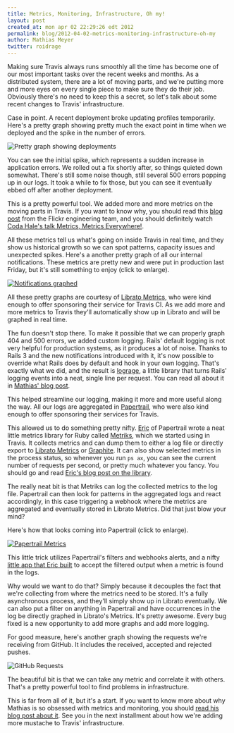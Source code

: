 ```yaml
---
title: Metrics, Monitoring, Infrastructure, Oh my!
layout: post
created_at: mon apr 02 22:29:26 edt 2012
permalink: blog/2012-04-02-metrics-monitoring-infrastructure-oh-my
author: Mathias Meyer
twitter: roidrage
---
```

Making sure Travis always runs smoothly all the time has become one of our most
important tasks over the recent weeks and months. As a distributed system, there
are a lot of moving parts, and we're putting more and more eyes on every single
piece to make sure they do their job. Obviously there's no need to keep this a
secret, so let's talk about some recent changes to Travis' infrastructure.

Case in point. A recent deployment broke updating profiles temporarily. Here's a
pretty graph showing pretty much the exact point in time when we deployed and
the spike in the number of errors.

![Pretty graph showing deployments](http://s3itch.paperplanes.de/Librato_Metrics-20120402-114010.png)

You can see the initial spike, which represents a sudden increase in application
errors. We rolled out a fix shortly after, so things quieted down somewhat.
There's still some noise though, still several 500 errors popping up in our
logs. It took a while to fix those, but you can see it eventually ebbed off
after another deployment.

This is a pretty powerful tool. We added more and more metrics on the
moving parts in Travis. If you want to know why, you should read this [blog
post](http://code.flickr.com/blog/2008/10/27/counting-timing/) from the Flickr
engineering team, and you should definitely watch [Coda Hale's talk Metrics,
Metrics Everywhere!](http://pivotallabs.com/talks/139-metrics-metrics-everywhere).

All these metrics tell us what's going on inside Travis in real time, and they
show us historical growth so we can spot patterns, capacity issues and
unexpected spikes. Here's a another pretty graph of all our internal
notifications. These metrics are pretty new and were put in production last
Friday, but it's still something to enjoy (click to enlarge).

[![Notifications graphed](http://s3itch.paperplanes.de/Librato_Metrics-20120402-175556.png)](http://s3itch.paperplanes.de/Librato_Metrics-20120402-114119.png)

All these pretty graphs are courtesy of [Librato
Metrics](https://metrics.librato.com/), who were kind enough to offer sponsoring
their service for Travis CI. As we add more and more metrics to Travis they'll
automatically show up in Librato and will be graphed in real time.

The fun doesn't stop there. To make it possible that we can properly graph 404
and 500 errors, we added custom logging. Rails' default logging is not very
helpful for production systems, as it produces a lot of noise. Thanks to Rails 3
and the new notifications introduced with it, it's now possible to override what
Rails does by default and hook in your own logging. That's exactly what we did,
and the result is [lograge](https://github.com/mattmatt/lograge), a little
library that turns Rails' logging events into a neat, single line per request.
You can read all about it in [Mathias' blog
post](http://www.paperplanes.de/2012/3/14/on-notifications-logsubscribers-and-bringing-sanity-to-rails-logging.html).

This helped streamline our logging, making it more and more useful along the
way. All our logs are aggregated in [Papertrail](https://papertrailapp.com/),
who were also kind enough to offer sponsoring their services for Travis.

This allowed us to do something pretty nifty.
[Eric](https://twitter.com/lindvall) of Papertrail wrote a neat little metrics
library for Ruby called [Metriks](https://github.com/eric/metriks), which we
started using in Travis. It collects metrics and can dump them to either a log
file or directly export to [Librato Metrics](https://metrics.librato.com/) or
[Graphite](http://graphite.wikidot.com/). It can also show selected metrics in
the process status, so whenever you run `ps ax`, you can see the current number
of requests per second, or pretty much whatever you fancy. You should go and
read [Eric's blog post on the
library](http://bitmonkey.net/post/18854033582/introducing-metriks).

The really neat bit is that Metriks can log the collected metrics to the log
file. Papertrail can then look for patterns in the aggregated logs and react
accordingly, in this case triggering a webhook  where the metrics are aggregated
and eventually stored in Librato Metrics. Did that just blow your mind?

Here's how that looks coming into Papertrail (click to enlarge).

[![Papertrail Metrics](http://s3itch.paperplanes.de/Skitch-20120402-204339.png)](http://s3itch.paperplanes.de/Skitch-20120402-204154.png)

This little trick utilizes Papertrail's filters and webhooks alerts, and a nifty
[little app that Eric built](https://github.com/eric/metriks_log_webhook) to
accept the filtered output when a metric is found in the logs.

Why would we want to do that? Simply because it decouples the fact that we're
collecting from where the metrics need to be stored. It's a fully asynchronous
process, and they'll simply show up in Librato eventually. We can also put a
filter on anything in Papertrail and have occurrences in the log be directly
graphed in Librato's Metrics. It's pretty awesome. Every bug fixed is a new
opportunity to add more graphs and add more logging.

For good measure, here's another graph showing the requests we're receiving from
GitHub. It includes the received, accepted and rejected pushes.

![GitHub Requests](http://s3itch.paperplanes.de/Skitch-20120402-202853.png)

The beautiful bit is that we can take any metric and correlate it with others.
That's a pretty powerful tool to find problems in infrastructure.

This is far from all of it, but it's a start. If you want to know more about why
Mathias is so obsessed with metrics and monitoring, you should [read his blog
post about
it](http://www.paperplanes.de/2011/1/5/the_virtues_of_monitoring.html). See you
in the next installment about how we're adding more mustache to Travis'
infrastructure.
